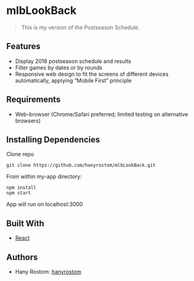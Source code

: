 
# mlbLookBack

> This is my version of the Postseason Schedule.

## Features

- Display 2018 postseason schedule and results
- Filter games by dates or by rounds
- Responsive web design to fit the screens of different devices automatically, applying “Mobile First” principle

## Requirements

- Web-browser (Chrome/Safari preferred; limited testing on alternative browsers)

## Installing Dependencies

Clone repo
```
git clone https://github.com/hanyrostom/mlbLookBack.git
```
From within my-app directory:

```
npm install
npm start
```
App will run on localhost:3000

## Built With

- [React](https://reactjs.org/)

## Authors

- Hany Rostom: [hanyrostom](https://github.com/hanyrostom)
